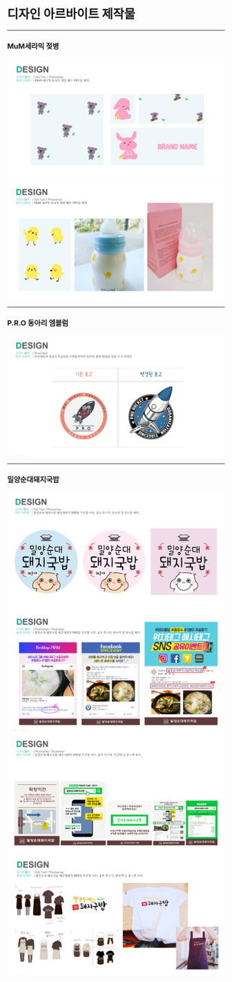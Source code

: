 # 디자인 아르바이트 제작물

***
### MuM세라믹 젖병
<img src = "../imgs/mum2.PNG">
<img src = "../imgs/mum3.PNG">

***
### P.R.O 동아리 엠블럼
<img src = "../imgs/pro_logo.PNG">

***
### 밀양순대돼지국밥
<img src = "../imgs/pig1.PNG">
<img src = "../imgs/pig2.PNG">
<img src = "../imgs/pig3.PNG">
<img src = "../imgs/pig4.PNG">
